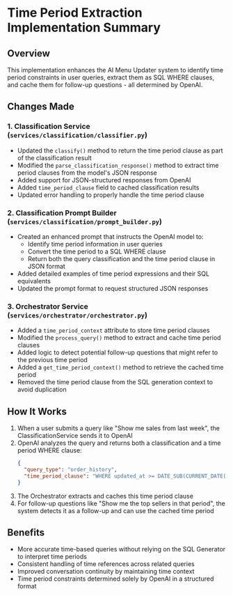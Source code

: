 # Time Period Extraction Implementation Summary

## Overview
This implementation enhances the AI Menu Updater system to identify time period constraints in user queries, extract them as SQL WHERE clauses, and cache them for follow-up questions - all determined by OpenAI.

## Changes Made

### 1. Classification Service (`services/classification/classifier.py`)
- Updated the `classify()` method to return the time period clause as part of the classification result
- Modified the `parse_classification_response()` method to extract time period clauses from the model's JSON response
- Added support for JSON-structured responses from OpenAI
- Added `time_period_clause` field to cached classification results
- Updated error handling to properly handle the time period clause

### 2. Classification Prompt Builder (`services/classification/prompt_builder.py`)
- Created an enhanced prompt that instructs the OpenAI model to:
  - Identify time period information in user queries
  - Convert the time period to a SQL WHERE clause
  - Return both the query classification and the time period clause in JSON format
- Added detailed examples of time period expressions and their SQL equivalents
- Updated the prompt format to request structured JSON responses

### 3. Orchestrator Service (`services/orchestrator/orchestrator.py`)
- Added a `time_period_context` attribute to store time period clauses
- Modified the `process_query()` method to extract and cache time period clauses
- Added logic to detect potential follow-up questions that might refer to the previous time period
- Added a `get_time_period_context()` method to retrieve the cached time period
- Removed the time period clause from the SQL generation context to avoid duplication

## How It Works

1. When a user submits a query like "Show me sales from last week", the ClassificationService sends it to OpenAI
2. OpenAI analyzes the query and returns both a classification and a time period WHERE clause:
   ```json
   {
     "query_type": "order_history",
     "time_period_clause": "WHERE updated_at >= DATE_SUB(CURRENT_DATE(), INTERVAL 7 DAY)"
   }
   ```
3. The Orchestrator extracts and caches this time period clause
4. For follow-up questions like "Show me the top sellers in that period", the system detects it as a follow-up and can use the cached time period

## Benefits

- More accurate time-based queries without relying on the SQL Generator to interpret time periods
- Consistent handling of time references across related queries
- Improved conversation continuity by maintaining time context
- Time period constraints determined solely by OpenAI in a structured format 